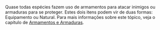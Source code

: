 Quase todas espécies fazem uso de armamentos para atacar inimigos ou armaduras para se proteger. Estes dois itens podem vir de duas formas: Equipamento ou Natural. Para mais informações sobre este tópico, veja o capítulo de [Armamentos e Armaduras](../rules/weapon_armor/index.md).

